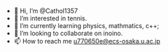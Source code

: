 - 👋 Hi, I’m @Cathol1357
- 👀 I’m interested in tennis.
- 🌱 I’m currently learning physics, mathmatics, c++;
- 💞️ I’m looking to collaborate on inoino.
- 📫 How to reach me u770650e@ecs-osaka.u.ac.jp

<!---
Cathol1357/Cathol1357 is a ✨ special ✨ repository because its `README.md` (this file) appears on your GitHub profile.
You can click the Preview link to take a look at your changes.
--->
